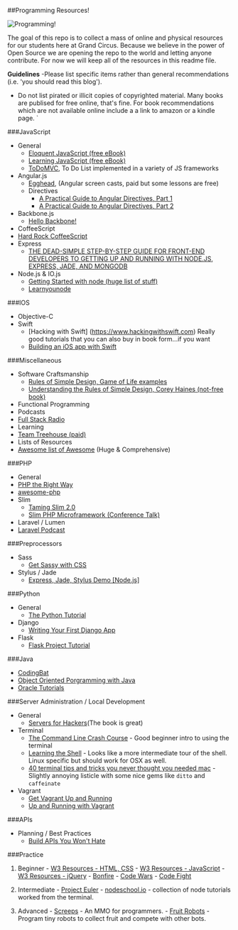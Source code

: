 ##Programming Resources!

![Programming!](programming.gif)

The goal of this repo is to collect a mass of online and physical resources for our students here at Grand Circus. Because we believe in the power of Open Source we are opening the repo to the world and letting anyone contribute. For now we will keep all of the resources in this readme file.

**Guidelines**
-Please list specific items rather than general recommendations (i.e. 'you should read this blog').
- Do not list pirated or illicit copies of copyrighted material. Many books are publised for free online, that's fine. For book recommendations which are not available online include a a link to amazon or a kindle page.
`

###JavaScript
- General
  - [Eloquent JavaScript (free eBook)](http://www.eloquentjavascript.com)
  - [Learning JavaScript (free eBook)](http://addyosmani.com/resources/essentialjsdesignpatterns/book/)
  - [ToDoMVC](http://todomvc.com), To Do List implemented in a variety of JS frameworks
- Angular.js
  - [Egghead](http://egghead.io), (Angular screen casts, paid but some lessons are free)
  - Directives
    - [A Practical Guide to Angular Directives, Part 1](http://www.sitepoint.com/practical-guide-angularjs-directives/)
    - [A Practical Guide to Angular Directives, Part 2](http://www.sitepoint.com/practical-guide-angularjs-directives-part-two/)
- Backbone.js
  - [Hello Backbone!](http://arturadib.com/hello-backbonejs/)
- CoffeeScript
 - [Hard Rock CoffeeScript](http://hardrockcoffeescript.org)
- Express
  - [THE DEAD-SIMPLE STEP-BY-STEP GUIDE FOR FRONT-END DEVELOPERS TO GETTING UP AND RUNNING WITH NODE.JS, EXPRESS, JADE, AND MONGODB](http://cwbuecheler.com/web/tutorials/2013/node-express-mongo/)
- Node.js & IO.js
  - [Getting Started with node (huge list of stuff)](http://stackoverflow.com/questions/2353818/how-do-i-get-started-with-node-js)
  - [Learnyounode](https://github.com/workshopper/learnyounode)


###IOS
- Objective-C
- Swift
  - [Hacking with Swift] (https://www.hackingwithswift.com) Really good tutorials that you can also buy in book form...if you want
  - [Building an iOS app with Swift](https://www.airpair.com/swift/building-swift-app-tutorial)

###Miscellaneous
- Software Craftsmanship
  - [Rules of Simple Design, Game of Life examples](https://www.youtube.com/watch?v=ooIy0yk44t8)
  - [Understanding the Rules of Simple Design, Corey Haines (not-free book)](https://leanpub.com/4rulesofsimpledesign)
- Functional Programming
- Podcasts
 - [Full Stack Radio](http://fullstackradio.com)
- Learning
 - [Team Treehouse (paid)](https://teamtreehouse.com)
- Lists of Resources
 - [Awesome list of Awesome](https://github.com/sindresorhus/awesome) (Huge & Comprehensive)

###PHP
- General
 - [PHP the Right Way](http://www.phptherightway.com/)
 - [awesome-php](https://github.com/ziadoz/awesome-php)
- Slim
  - [Taming Slim 2.0](http://code.tutsplus.com/tutorials/taming-slim-20--net-30669)
  - [Slim PHP Microframework (Conference Talk)](https://www.youtube.com/watch?v=yEA0VWHCFac)
- Laravel / Lumen
 - [Laravel Podcast](http://www.laravelpodcast.com/)

###Preprocessors
- Sass
  - [Get Sassy with CSS](http://sassshop.com)
- Stylus / Jade
  - [Express, Jade, Stylus Demo [Node.js]](http://code.runnable.com/U_kP7TNQ2DxbGg7d/express-jade-stylus-demo-for-node-js)

###Python
- General
  - [The Python Tutorial](https://docs.python.org/2/tutorial/)
- Django
  - [Writing Your First Django App](https://docs.djangoproject.com/en/1.8/intro/tutorial01/)
- Flask
  - [Flask Project Tutorial](http://flask.pocoo.org/docs/0.10/tutorial/)

###Java
- [CodingBat](http://codingbat.com/)
- [Object Oriented Porgramming with Java](http://mooc.fi/courses/2013/programming-part-1/)
- [Oracle Tutorials](http://docs.oracle.com/javase/tutorial/java/)

###Server Administration / Local Development
- General
  - [Servers for Hackers](https://serversforhackers.com)(The book is great)
- Terminal
  - [The Command Line Crash Course](http://cli.learncodethehardway.org/book/) - Good beginner intro to using the terminal
  - [Learning the Shell](http://linuxcommand.org/lc3_learning_the_shell.php) - Looks like a more intermediate tour of the shell. Linux specific but should work for OSX as well.
  - [40 terminal tips and tricks you never thought you needed mac](http://computers.tutsplus.com/tutorials/40-terminal-tips-and-tricks-you-never-thought-you-needed--mac-51192) - Slightly annoying listicle with some nice gems like `ditto` and `caffeinate`
- Vagrant
  - [Get Vagrant Up and Running](https://scotch.io/tutorials/get-vagrant-up-and-running-in-no-time)
  - [Up and Running with Vagrant](https://serversforhackers.com/video/up-and-running-with-vagrant)

###APIs
- Planning / Best Practices
  - [Build APIs You Won't Hate](https://leanpub.com/build-apis-you-wont-hate)

###Practice
  1. Beginner
    - [W3 Resources - HTML, CSS](http://www.w3resource.com/html-css-exercise/index.php)
    - [W3 Resources - JavaScript](http://www.w3resource.com/javascript-exercises/)
    - [W3 Resources - jQuery](http://www.w3resource.com/jquery-exercises/)
    - [Bonfire](http://www.freecodecamp.com/challenges/bonfire-meet-bonfire)
    - [Code Wars](http://codewars.com/)
    - [Code Fight](http://codefights.com/)


  1. Intermediate
    - [Project Euler](https://projecteuler.net/)
    - [nodeschool.io](http://nodeschool.io/) - collection of node tutorials worked from the terminal.

  1. Advanced
    - [Screeps](https://screeps.com/) - An MMO for programmers.
    - [Fruit Robots](http://fruitbots.herokuapp.com/) - Program tiny robots to collect fruit and compete with other bots.






